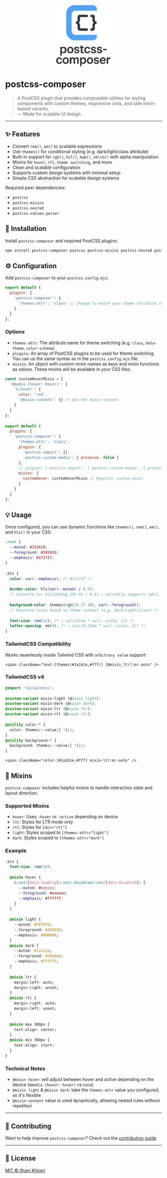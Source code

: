 <div align="center">
  <img src="https://raw.githubusercontent.com/ilkhoeri/postcss-composer/refs/heads/main/logo.png" height="200px" align="center" alt="postcss-composer logo" />
</div>

# postcss-composer

> A PostCSS plugin that provides composable utilities for styling components with custom themes, responsive units, and safe mixin-based variants. <br /> — Made for scalable UI design.

---

## ✨ Features

- Convert `rem()`, `em()` to scalable expressions
- Use `themes()` for conditional styling (e.g. dark/light/class attribute)
- Built-in support for `rgb()`, `hsl()`, `hwb()`, `oklch()` with alpha manipulation
- Mixins for `hover`, `rtl`, `theme switching`, and more
- Clean and scalable configuration
- Supports custom design systems with minimal setup
- Simple CSS abstraction for scalable design systems

Required peer dependencies:

- `postcss`
- `postcss-mixins`
- `postcss-nested`
- `postcss-values-parser`

## 🚀 Installation

Install `postcss-composer` and required PostCSS plugins:

```bash
npm install postcss-composer postcss postcss-mixins postcss-nested postcss-values-parser -D
```

## ⚙️ Configuration

Add `postcss-composer` to your `postcss.config.mjs`:

```js
export default {
  plugins: {
    'postcss-composer': {
      'themes-attr': 'class' // Change to match your theme attribute (e.g. 'data-theme', 'color-scheme')
    }
  }
};
```

### Options

- `themes-attr`: The attribute name for theme switching (e.g. `class`, `data-theme`, `color-scheme`)
- `plugins`: An array of PostCSS plugins to be used for theme switching. You can us the same syntax as in the `postcss.config.mjs` file.
- `mixins`: An object with custom mixin names as keys and mixin functions as values. These mixins will be available in your CSS files.

```js
const customHoverMixin = {
  '@media (hover: hover)': {
    '&:hover': {
      color: 'red',
      '@mixin-content': {} // Use the mixin content
    }
  }
};

export default {
  plugins: {
    'postcss-composer': {
      'themes-attr': 'class',
      plugins: {
        'postcss-import': {},
        'postcss-custom-media': { preserve: false }
      },
      // plugins: ['postcss-import', ['postcss-custom-media', { preserve: false }]] // Alternative syntax
      mixins: {
        customHover: customHoverMixin // Register custom mixin
      }
    }
  }
};
```

## 💡 Usage

Once configured, you can use dynamic functions like `themes()`, `rem()`, `em()`, and `hls()` in your CSS:

```css
:root {
  --muted: #151619;
  --foreground: #18191d;
  --emphasis: #171717;
}

.btn {
  color: var(--emphasis); /* #171717 */

  border-color: hls(var(--muted) / 0.5);
  /* Converts to: hsl(225deg 10% 9% / 0.5) — currently supports rgb(), hsl(), hwb(), oklch() */

  background-color: themes(rgb(26 27 30), var(--foreground));
  /* Resolves value based on theme context (e.g. dark/light/class) */

  font-size: rem(32); /* → calc(2rem * var(--scale, 1)) */
  letter-spacing: em(4); /* → calc(0.25em * var(--scale, 1)) */
}
```

### TailwindCSS Compatibility

Works seamlessly inside Tailwind CSS with `arbitrary value` support:

```tsx
<span className="text-[themes(#1a1b1e,#fff)] [@mixin_ltr]:mr-auto" />
```

### TailwindCSS v4

```css
@import 'tailwindcss';

@custom-variant mixin-light (@mixin light);
@custom-variant mixin-dark (@mixin dark);
@custom-variant mixin-ltr (@mixin ltr);
@custom-variant mixin-rtl (@mixin rtl);

@utility color-* {
  color: themes(--value([ *]));
}
@utility background-* {
  background: themes(--value([ *]));
}
```

```tsx
<span className="color-[#1a1b1e,#fff] mixin-ltr:mr-auto" />
```

## 🧩 Mixins

`postcss-composer` includes helpful mixins to handle interaction state and layout direction.

### Supported Mixins

- `hover`: Uses `:hover` or `:active` depending on device
- `ltr`: Styles for LTR mode only
- `rtl`: Styles for `[dir="rtl"]`
- `light`: Styles scoped to `[themes-attr="light"]`
- `dark`: Styles scoped to `[themes-attr="dark"]`

### Example

```css
.btn {
  font-size: rem(16);

  @mixin hover {
    &:not([data-loading]):not(:disabled):not([data-disabled]) {
      --muted: #cccccc;
      --foreground: #eeeeee;
      --emphasis: #ffffff;
    }
  }

  @mixin light {
    --muted: #f0f0f0;
    --foreground: #202020;
    --emphasis: #000000;
  }
  @mixin dark {
    --muted: #1a1a1a;
    --foreground: #e0e0e0;
    --emphasis: #ffffff;
  }

  @mixin ltr {
    margin-left: auto;
    margin-right: unset;
  }
  @mixin rtl {
    margin-right: auto;
    margin-left: unset;
  }

  @mixin max 360px {
    text-align: center;
  }
  @mixin min 360px {
    text-align: start;
  }
}
```

### Technical Notes

- `@mixin hover`: will adjust between hover and active depending on the device (`@media (hover: hover)` vs `none`)
- `@mixin light` & `@mixin dark`: take the `themes-attr` value you configured, so it's flexible
- `@mixin-content` value is used dynamically, allowing nested rules without repetition

---

## 🤝 Contributing

Want to help improve `postcss-composer`?
Check out the [contribution guide](https://github.com/ilkhoeri/postcss-composer/blob/main/CONTRIBUTING.md)

---

## 📄 License

[MIT © Ilham Khoeri](https://github.com/ilkhoeri/postcss-composer/blob/main/LICENSE)
